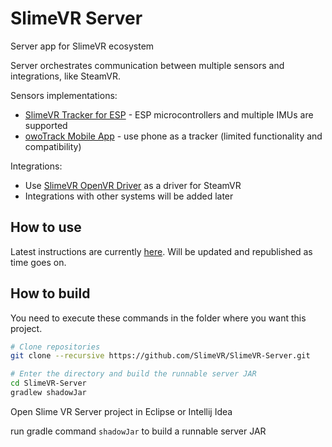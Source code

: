 # SlimeVR Server
Server app for SlimeVR ecosystem

Server orchestrates communication between multiple sensors and integrations, like SteamVR.

Sensors implementations:
* [SlimeVR Tracker for ESP](https://github.com/SlimeVR/SlimeVR-Tracker-ESP) - ESP microcontrollers and multiple IMUs are supported
* [owoTrack Mobile App](https://github.com/abb128/owoTrackVRSyncMobile) - use phone as a tracker (limited functionality and compatibility)

Integrations:
* Use [SlimeVR OpenVR Driver](https://github.com/SlimeVR/SlimeVR-OpenVR-Driver) as a driver for SteamVR
* Integrations with other systems will be added later

## How to use

Latest instructions are currently [here](https://gist.github.com/Eirenliel/8c0eefcdbda1076d5c2e1bf634831d20). Will be updated and republished as time goes on.

## How to build

You need to execute these commands in the folder where you want this project.

```bash
# Clone repositories
git clone --recursive https://github.com/SlimeVR/SlimeVR-Server.git

# Enter the directory and build the runnable server JAR
cd SlimeVR-Server
gradlew shadowJar
```

Open Slime VR Server project in Eclipse or Intellij Idea

run gradle command `shadowJar` to build a runnable server JAR
